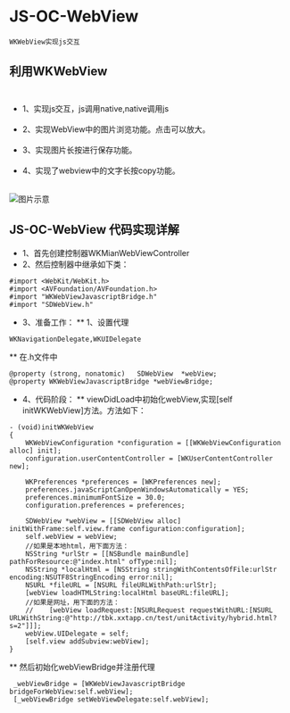# JS-OC-WebView


`WKWebView实现js交互`<br>

## 利用WKWebView  <br>  
* 1、实现js交互，js调用native,native调用js  <br>  
* 2、实现WebView中的图片浏览功能。点击可以放大。     <br>        
* 3、实现图片长按进行保存功能。                       <br>              
* 4、实现了webview中的文字长按copy功能。<br>  


![图片示意](https://github.com/liyuunxiangGit/JS-OC-WebView/blob/master/wkWebViewjs交互.gif)  


## JS-OC-WebView 代码实现详解  <br>
* 1、首先创建控制器WKMianWebViewController
* 2、然后控制器中继承如下类：

```
#import <WebKit/WebKit.h>
#import <AVFoundation/AVFoundation.h>
#import "WKWebViewJavascriptBridge.h"
#import "SDWebView.h"
```
* 3、准备工作：
** 1、设置代理
```
WKNavigationDelegate,WKUIDelegate
```
** 在.h文件中
```
@property (strong, nonatomic)   SDWebView  *webView;
@property WKWebViewJavascriptBridge *webViewBridge;
```
* 4、代码阶段：
** viewDidLoad中初始化webView,实现[self initWKWebView]方法。方法如下：
```
- (void)initWKWebView
{
    WKWebViewConfiguration *configuration = [[WKWebViewConfiguration alloc] init];
    configuration.userContentController = [WKUserContentController new];
    
    WKPreferences *preferences = [WKPreferences new];
    preferences.javaScriptCanOpenWindowsAutomatically = YES;
    preferences.minimumFontSize = 30.0;
    configuration.preferences = preferences;
    
    SDWebView *webView = [[SDWebView alloc] initWithFrame:self.view.frame configuration:configuration];
    self.webView = webView;
    //如果是本地html，用下面方法：
    NSString *urlStr = [[NSBundle mainBundle] pathForResource:@"index.html" ofType:nil];
    NSString *localHtml = [NSString stringWithContentsOfFile:urlStr encoding:NSUTF8StringEncoding error:nil];
    NSURL *fileURL = [NSURL fileURLWithPath:urlStr];
    [webView loadHTMLString:localHtml baseURL:fileURL];
    //如果是网址，用下面的方法：
    //    [webView loadRequest:[NSURLRequest requestWithURL:[NSURL URLWithString:@"http://tbk.xxtapp.cn/test/unitActivity/hybrid.html?s=2"]]];
    webView.UIDelegate = self;
    [self.view addSubview:webView];
}
```
** 然后初始化webViewBridge并注册代理
```
 _webViewBridge = [WKWebViewJavascriptBridge bridgeForWebView:self.webView];
 [_webViewBridge setWebViewDelegate:self.webView];
```
